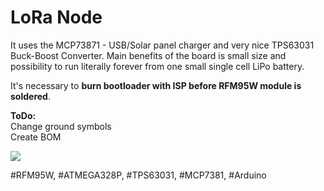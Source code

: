 # LoRa Node

It uses the MCP73871 - USB/Solar panel charger and very nice TPS63031 Buck-Boost Converter. Main benefits of the board is small size and possibility to run literally forever from one small single cell LiPo battery.

It's necessary to <b>burn bootloader with ISP before RFM95W module is soldered</b>.

<b>ToDo:</b><br>
Change ground symbols<br>
Create BOM<br>

<img src="https://raw.githubusercontent.com/cernohorsky/loranode/master/LoRaNode.jpg" />

#RFM95W, #ATMEGA328P,  #TPS63031, #MCP7381, #Arduino
